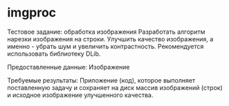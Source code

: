 # imgproc
Тестовое задание: обработка изображения
Разработать алгоритм нарезки изображения на строки. Улучшить качество изображения, а именно - убрать шум и увеличить контрастность. 
Рекомендуется использовать библиотеку DLib.

Предоставленные данные:
Изображение

Требуемые результаты:
Приложение (код), которое выполняет поставленную задачу и сохраняет на диск массив изображений (строк) и исходное изображение улучшенного качества.
